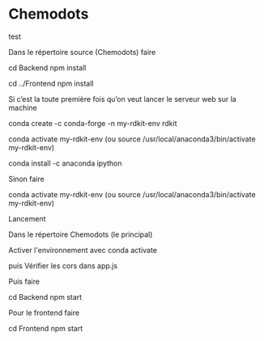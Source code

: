 # Chemodots

test 

Dans le répertoire source (Chemodots) faire

cd Backend
npm install

cd ../Frontend
npm install

Si c’est la toute première fois qu’on veut lancer le serveur web sur la machine

conda create -c conda-forge -n my-rdkit-env rdkit

conda activate my-rdkit-env
(ou source /usr/local/anaconda3/bin/activate my-rdkit-env)

conda install -c anaconda ipython

Sinon faire

conda activate my-rdkit-env
(ou source /usr/local/anaconda3/bin/activate my-rdkit-env)

Lancement

Dans le répertoire Chemodots (le principal)

Activer l'environnement avec conda activate

puis  Vérifier les cors dans app.js

Puis faire

cd Backend
npm start

Pour le frontend faire

cd Frontend
npm start

